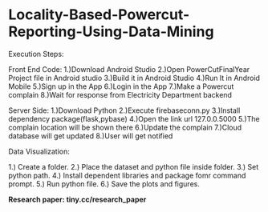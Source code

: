 # Locality-Based-Powercut-Reporting-Using-Data-Mining

Execution Steps:

Front End Code:
1.)Download Android Studio
2.)Open PowerCutFinalYear Project file in Android studio
3.)Build it in Android Studio
4.)Run It in Android Mobile
5.)Sign up in the App
6.)Login in the App
7.)Make a Powercut complain
8.)Wait for response from Electricity Department backend
	
Server Side:
1.)Download Python
2.)Execute firebaseconn.py
3.)Install dependency package(flask,pybase)
4.)Open the link url 127.0.0.5000
5.)The complain location will be shown there
6.)Update the complain
7.)Cloud database will  get updated
8.)User will get notified

Data Visualization:

1.) Create a folder.
2.) Place the dataset and python file inside folder.
3.) Set python path.
4.) Install dependent libraries and package fomr command prompt.
5.) Run python file.
6.) Save the plots and figures.


**Research paper: tiny.cc/research_paper**
